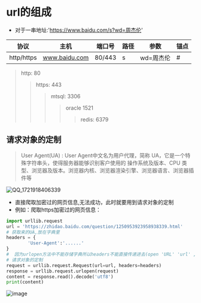 # url的组成
* 对于一串地址:'https://www.baidu.com/s?wd=周杰伦'

|协议|主机|端口号|路径|参数|锚点|
|-------|-------|-------|-------|-------|-------|  
|http/https|www.baidu.com|80/443|s|wd=周杰伦|#|

> http: 80
>> https: 443
>>> mtsql: 3306
>>>> oracle 1521
>>>>> redis: 6379

## 请求对象的定制
> User Agent(UA) : User Agent中文名为用户代理，简称 UA，它是一个特殊字符串头，使得服务器能够识别客户使用的
操作系统及版本、CPU 类型、浏览器及版本。浏览器内核、浏览器渲染引擎、浏览器语言、浏览器插件等

![QQ_1721918406339](https://github.com/user-attachments/assets/1b5d88a1-298d-495c-9b92-5ede64c41c9e)


* 直接爬取加密过的网页信息,无法成功，此时就要用到请求对象的定制
* 例如：爬取https加密过的网页信息：
```PYTHON
import urllib.request
url = 'https://zhidao.baidu.com/question/1250953923958938339.html'
# 获取来的UA,放在字典里
headers = {
        'User-Agent':'......'
}
#  因为urlopen方法中不能存储字典所以headers不能直接传递进去(open 'URL' 'url' , which can be either a string or a Request object.)
# 请求对象的定制
request = urllib.request.Request(url=url, headers=headers)
response = urllib.request.urlopen(request)
content = response.read().decode('utf8')
print(content)
```
![image](https://github.com/user-attachments/assets/615f50e6-89b9-4e79-9b95-09c23e7bf8ca)
